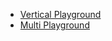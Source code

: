 - [Vertical Playground](playgrounds/tests/vertical_playground.html)
    <!-- Horizontal Playground link removed -->
- [Multi Playground](playgrounds/tests/multi_playground.html)
